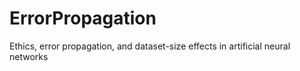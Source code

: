# ErrorPropagation
Ethics, error propagation, and dataset-size effects in artificial neural networks
